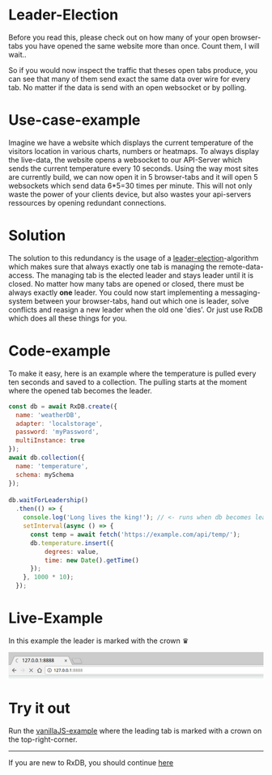# Leader-Election

Before you read this, please check out on how many of your open browser-tabs you have opened the same website more than once. Count them, I will wait..

So if you would now inspect the traffic that theses open tabs produce, you can see that many of them send exact the same data over wire for every tab. No matter if the data is send with an open websocket or by polling.

# Use-case-example

Imagine we have a website which displays the current temperature of the visitors location in various charts, numbers or heatmaps. To always display the live-data, the website opens a websocket to our API-Server which sends the current temperature every 10 seconds. Using the way most sites are currently build, we can now open it in 5 browser-tabs and it will open 5 websockets which send data 6*5=30 times per minute. This will not only waste the power of your clients device, but also wastes your api-servers ressources by opening redundant connections.

# Solution

The solution to this redundancy is the usage of a [leader-election](https://en.wikipedia.org/wiki/Leader_election)-algorithm which makes sure that always exactly one tab is managing the remote-data-access. The managing tab is the elected leader and stays leader until it is closed. No matter how many tabs are opened or closed, there must be always exactly **one** leader.
You could now start implementing a messaging-system between your browser-tabs, hand out which one is leader, solve conflicts and reasign a new leader when the old one 'dies'.
Or just use RxDB which does all these things for you.

# Code-example

To make it easy, here is an example where the temperature is pulled every ten seconds and saved to a collection. The pulling starts at the moment where the opened tab becomes the leader.

```javascript
const db = await RxDB.create({
  name: 'weatherDB',
  adapter: 'localstorage',
  password: 'myPassword',
  multiInstance: true
});
await db.collection({
  name: 'temperature',
  schema: mySchema
});

db.waitForLeadership()
  .then(() => {
    console.log('Long lives the king!'); // <- runs when db becomes leader
    setInterval(async () => {
      const temp = await fetch('https://example.com/api/temp/');
      db.temperature.insert({
          degrees: value,
          time: new Date().getTime()
      });
    }, 1000 * 10);
  });
```

# Live-Example

In this example the leader is marked with the crown ♛

![reactive.gif](./files/leader-election.gif)

# Try it out

Run the [vanillaJS-example](../examples/vanilla/) where the leading tab is marked with a crown on the top-right-corner.

--------------------------------------------------------------------------------

If you are new to RxDB, you should continue [here](../examples)
